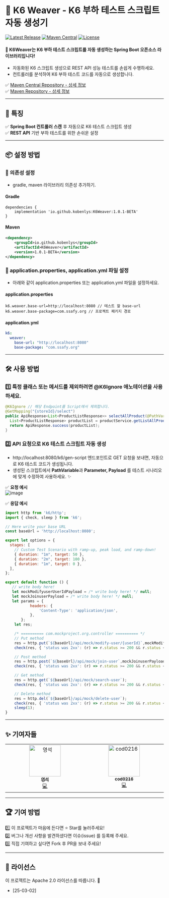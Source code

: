 # 📌 K6 Weaver - K6 부하 테스트 스크립트 자동 생성기
[![Latest Release](https://img.shields.io/github/v/release/kobenlys/K6Weaver)](https://github.com/kobenlys/K6Weaver)
[![Maven Central](https://img.shields.io/maven-central/v/io.github.kobenlys/K6Weaver)](https://central.sonatype.com/artifact/io.github.kobenlys/K6Weaver)
[![License](https://img.shields.io/github/license/kobenlys/K6Weaver)](LICENSE)

#### 🎯 K6Weaver는 K6 부하 테스트 스크립트를 자동 생성하는 Spring Boot 오픈소스 라이브러리입니다!
- 자동화된 K6 스크립트 생성으로 REST API 성능 테스트를 손쉽게 수행하세요.
- 컨트롤러를 분석하여 K6 부하 테스트 코드를 자동으로 생성합니다.

✅ [Maven Central Repository - 상세 정보](https://central.sonatype.com/artifact/io.github.kobenlys/K6Weaver) <br>
✅ [Maven Repository - 상세 정보](https://mvnrepository.com/artifact/io.github.kobenlys/K6Weaver)

---

## 🚀 **특징**
✅ **Spring Boot 컨트롤러 스캔** 후 자동으로 K6 테스트 스크립트 생성<br>
✅ **REST API** 기반 부하 테스트를 위한 손쉬운 설정


---

## 📦 **설정 방법**
### 🔗 의존성 설정
- gradle, maven 라이브러리 의존성 추가하기. <br>

#### **Gradle**
```properties
dependencies {
    implementation 'io.github.kobenlys:K6Weaver:1.0.1-BETA'
}
```
#### **Maven**
```xml
<dependency>
    <groupId>io.github.kobenlys</groupId>
    <artifactId>K6Weaver</artifactId>
    <version>1.0.1-BETA</version>
</dependency>
```

### 🔗 application.properties, application.yml 파일 설정
- 아래와 같이 application.properties 또는 application.yml 파일을 설정하세요.

#### application.properties
```properties
k6.weaver.base-url=http://localhost:8080 // 테스트 할 base-url
k6.weaver.base-package=com.ssafy.org // 프로젝트 패키지 경로
```
#### application.yml
```yml
k6:
  weaver:
    base-url: "http://localhost:8080"
    base-package: "com.ssafy.org"
```


---

## 🛠️ 사용 방법

### 1️⃣ 특정 클래스 또는 메서드를 제외하려면 @K6Ignore 애노테이션을 사용하세요.
```java
@K6Ignore // 해당 Endpoint를 Script에서 제외합니다.
@GetMapping("{storeId}/select")
public ApiResponse<List<ProductListResponse>> selectAllProduct(@PathVariable("storeId") Integer storeId) {
  List<ProductListResponse> productList = productService.getListAllProduct(storeId);
  return ApiResponse.success(productList);
}
```

### 2️⃣ API 요청으로 K6 테스트 스크립트 자동 생성
- http://localhost:8080/k6/gen-script 엔드포인트로 GET 요청을 보내면, 자동으로 K6 테스트 코드가 생성됩니다.
- 생성된 스크립트에서 **PathVariable**과 **Parameter, Payload** 를 테스트 시나리오에 맞게 수정하여 사용하세요. ✨

✅ **요청 예시** <br>
![image](https://github.com/user-attachments/assets/1c9f425a-1bfe-41e9-b42b-d0acd4f4185d)


✅ **응답 예시** <br>

```javascript
import http from 'k6/http';
import { check, sleep } from 'k6';

// Here write your base URL
const baseUrl = 'http://localhost:8080';

export let options = {
  stages: [
    // Custom Test Scenario with ramp-up, peak load, and ramp-down!
    { duration: "1m", target: 50 },
    { duration: "2m", target: 100 },
    { duration: "1m", target: 0 },
  ],
};

export default function () {
   // write body here! 
   let mockModifyuserUserIdPayload = /* write body here! */ null;
   let mockJoinuserPayload = /* write body here! */ null;
   let params = {
           headers: {
               'Content-Type': 'application/json',
           },
       };
    let res;

    /* ========== com.mockproject.org.controller ========== */
    // Put method
    res = http.put(`${baseUrl}/api/mock/modify-user/{userId}`,mockModifyuserUserIdPayload, params);
    check(res, { 'status was 2xx': (r) => r.status >= 200 && r.status < 300 });

    // Post method
    res = http.post(`${baseUrl}/api/mock/join-user`,mockJoinuserPayload, params);
    check(res, { 'status was 2xx': (r) => r.status >= 200 && r.status < 300 });

    // Get method
    res = http.get(`${baseUrl}/api/mock/search-user`);
    check(res, { 'status was 2xx': (r) => r.status >= 200 && r.status < 300 });

    // Delete method
    res = http.del(`${baseUrl}/api/mock/delete-user`);
    check(res, { 'status was 2xx': (r) => r.status >= 200 && r.status < 300 });
    sleep(1);
}

```

--- 
## ✨ 기여자들
<!-- ALL-CONTRIBUTORS-LIST:START - Do not remove or modify this section -->
<!-- prettier-ignore-start -->
<!-- markdownlint-disable -->
<table>
  <tbody>
    <tr>
      <td align="center" valign="top" width="16.66%"><a href="https://github.com/kobenlys"><img src="https://avatars.githubusercontent.com/u/149328708?v=4?s=100" width="100px;" alt="영석"/><br /><sub><b>영석</b></sub></a><br /><a href="https://github.com/kobenlys/K6Weaver/commits?author=kobenlys" title="Code">💻</a></td>
      <td align="center" valign="top" width="16.66%"><a href="https://github.com/cod0216"><img src="https://avatars.githubusercontent.com/u/83526046?v=4?s=100" width="100px;" alt="cod0216"/><br /><sub><b>cod0216</b></sub></a><br /><a href="https://github.com/kobenlys/K6Weaver/commits?author=cod0216" title="Code">💻</a></td>
    </tr>
  </tbody>
</table>

<!-- markdownlint-restore -->
<!-- prettier-ignore-end -->

<!-- ALL-CONTRIBUTORS-LIST:END -->

---
## 🏆 기여 방법

1️⃣ 이 프로젝트가 마음에 든다면 ⭐ Star를 눌러주세요! <br>
2️⃣ 버그나 개선 사항을 발견하셨다면 이슈(issue) 를 등록해 주세요.<br>
3️⃣ 직접 기여하고 싶다면 Fork 후 PR을 보내 주세요!<br>

---
## 📄 라이선스
이 프로젝트는 Apache 2.0 라이선스를 따릅니다. 📝
- [25-03-02]




